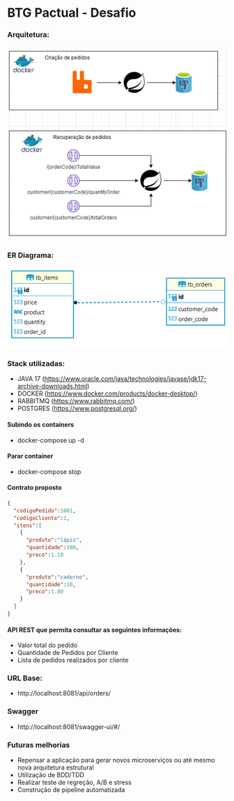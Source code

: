 # BTG Pactual - Desafio

### Arquitetura:
![](arquitetura.jpg)

### ER Diagrama:
![](bd.jpg)

### Stack utilizadas:

- JAVA 17 (https://www.oracle.com/java/technologies/javase/jdk17-archive-downloads.html)
- DOCKER (https://www.docker.com/products/docker-desktop/)
- RABBITMQ (https://www.rabbitmq.com/)
- POSTGRES (https://www.postgresql.org/)

#### Subindo os containers
- docker-compose up -d

#### Parar container
- docker-compose stop

#### Contrato proposto

```json
{
  "codigoPedido":1001,
  "codigoCliente":1,
  "itens":[
    {
      "produto":"lápis",
      "quantidade":100,
      "preco":1.10
    },
    {
      "produto":"caderno",
      "quantidade":10,
      "preco":1.00
    }
  ]
}

```

#### API REST que permita consultar as seguintes informações:
- Valor total do pedido
- Quantidade de Pedidos por Cliente
- Lista de pedidos realizados por cliente

### URL Base:

- http://localhost:8081/api/orders/

### Swagger

- http://localhost:8081/swagger-ui/#/

### Futuras melhorias

- Repensar a aplicação para gerar novos microserviços ou até mesmo nova arquitetura estrutural
- Utilização de BDD/TDD
- Realizar teste de regreção, A/B e stress
- Construção de pipeline automatizada